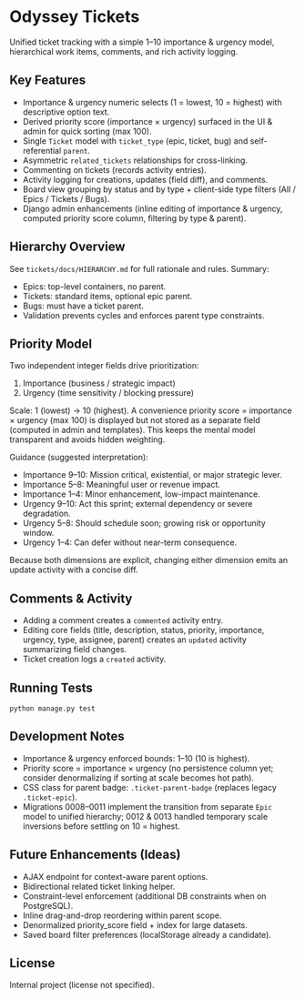 # Odyssey Tickets

Unified ticket tracking with a simple 1–10 importance & urgency model, hierarchical work items, comments, and rich activity logging.

## Key Features
- Importance & urgency numeric selects (1 = lowest, 10 = highest) with descriptive option text.
- Derived priority score (importance × urgency) surfaced in the UI & admin for quick sorting (max 100).
- Single `Ticket` model with `ticket_type` (epic, ticket, bug) and self-referential `parent`.
- Asymmetric `related_tickets` relationships for cross-linking.
- Commenting on tickets (records activity entries).
- Activity logging for creations, updates (field diff), and comments.
- Board view grouping by status and by type + client-side type filters (All / Epics / Tickets / Bugs).
- Django admin enhancements (inline editing of importance & urgency, computed priority score column, filtering by type & parent).

## Hierarchy Overview
See `tickets/docs/HIERARCHY.md` for full rationale and rules. Summary:
- Epics: top-level containers, no parent.
- Tickets: standard items, optional epic parent.
- Bugs: must have a ticket parent.
- Validation prevents cycles and enforces parent type constraints.

## Priority Model
Two independent integer fields drive prioritization:
1. Importance (business / strategic impact)
2. Urgency (time sensitivity / blocking pressure)

Scale: 1 (lowest) → 10 (highest). A convenience priority score = importance × urgency (max 100) is displayed but not stored as a separate field (computed in admin and templates). This keeps the mental model transparent and avoids hidden weighting.

Guidance (suggested interpretation):
- Importance 9–10: Mission critical, existential, or major strategic lever.
- Importance 5–8: Meaningful user or revenue impact.
- Importance 1–4: Minor enhancement, low-impact maintenance.
- Urgency 9–10: Act this sprint; external dependency or severe degradation.
- Urgency 5–8: Should schedule soon; growing risk or opportunity window.
- Urgency 1–4: Can defer without near-term consequence.

Because both dimensions are explicit, changing either dimension emits an update activity with a concise diff.

## Comments & Activity
- Adding a comment creates a `commented` activity entry.
- Editing core fields (title, description, status, priority, importance, urgency, type, assignee, parent) creates an `updated` activity summarizing field changes.
- Ticket creation logs a `created` activity.

## Running Tests
```
python manage.py test
```

## Development Notes
- Importance & urgency enforced bounds: 1–10 (10 is highest).
- Priority score = importance × urgency (no persistence column yet; consider denormalizing if sorting at scale becomes hot path).
- CSS class for parent badge: `.ticket-parent-badge` (replaces legacy `.ticket-epic`).
- Migrations 0008–0011 implement the transition from separate `Epic` model to unified hierarchy; 0012 & 0013 handled temporary scale inversions before settling on 10 = highest.

## Future Enhancements (Ideas)
- AJAX endpoint for context-aware parent options.
- Bidirectional related ticket linking helper.
- Constraint-level enforcement (additional DB constraints when on PostgreSQL).
- Inline drag-and-drop reordering within parent scope.
- Denormalized priority_score field + index for large datasets.
- Saved board filter preferences (localStorage already a candidate).

## License
Internal project (license not specified).
